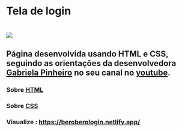 # Tela de login

<h1 aling="center">
<img src="https://ik.imagekit.io/h3lkswyq58t/tela_-WR8bE4Wv.png">
</h1>

## Página desenvolvida usando HTML e CSS, seguindo as orientações da desenvolvedora [Gabriela Pinheiro](https://github.com/SpruceGabriela)  no seu canal no [youtube](https://www.youtube.com/watch?v=OR8ySydmqLQ).

### Sobre [HTML](https://developer.mozilla.org/pt-BR/docs/Web/HTML)
### Sobre [CSS](https://developer.mozilla.org/pt-BR/docs/Web/CSS)
### Visualize : https://beroberologin.netlify.app/

